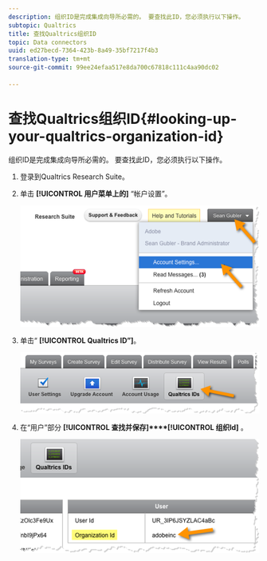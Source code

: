 ```yaml
---
description: 组织ID是完成集成向导所必需的。 要查找此ID，您必须执行以下操作。
subtopic: Qualtrics
title: 查找Qualtrics组织ID
topic: Data connectors
uuid: ed27becd-7364-423b-8a49-35bf7217f4b3
translation-type: tm+mt
source-git-commit: 99ee24efaa517e8da700c67818c111c4aa90dc02

---
```



# 查找Qualtrics组织ID{#looking-up-your-qualtrics-organization-id}

组织ID是完成集成向导所必需的。 要查找此ID，您必须执行以下操作。

1. 登录到Qualtrics Research Suite。
1. 单击 **[!UICONTROL 用户菜单上的]** “帐户设置”。

   ![](assets/qualtrics-org-id-1.png)

1. 单击“ **[!UICONTROL Qualtrics ID”]**。

   ![](assets/qualtrics-org-id-2.png)

1. 在“用户”部分 **[!UICONTROL 查找并保存]****[!UICONTROL 组织Id]** 。

   ![](assets/qualtrics-org-id-3.png)

